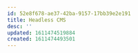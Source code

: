 ```yaml
---
id: 52e8f678-ae37-42ba-9157-17bb39e2e191
title: Headless CMS
desc: ''
updated: 1611474519884
created: 1611474493501
---
```

